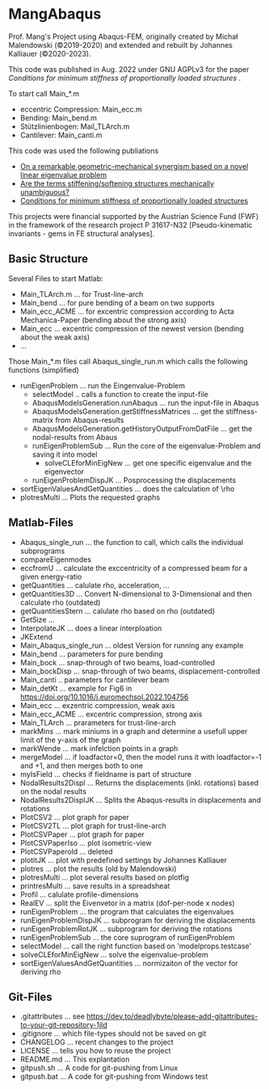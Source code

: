 # MangAbaqus

Prof. Mang's Project using Abaqus-FEM, originally created by Michał Malendowski (©2019-2020) and extended and rebuilt by Johannes Kalliauer (©2020-2023).

This code was published in Aug. 2022 under GNU AGPLv3 for the paper _Conditions for minimum stiffness of proportionally loaded structures_ .

To start call Main_*.m
- eccentric Compression:  Main_ecc.m
- Bending: Main_bend.m
- Stützlinienbogen: Mail_TLArch.m
- Cantilever: Main_canti.m

This code was used the following publiations
- [On a remarkable geometric-mechanical synergism based on a novel linear eigenvalue problem](https://doi.org/10.1007/s00707-021-03091-5)
- [Are the terms stiffening/softening structures mechanically unambiguous?](https://doi.org/10.1016/j.euromechsol.2022.104756)
- [Conditions for minimum stiffness of proportionally loaded structures](https://doi.org/10.1016/j.cma.2022.115820)

This projects were financial supported by the Austrian Science Fund (FWF) in the framework of the research project P 31617-N32 [Pseudo-kinematic invariants - gems in FE structural analyses].


## Basic Structure

Several Files to start Matlab:  
- Main_TLArch.m ... for Trust-line-arch
- Main_bend ... for pure bending of a beam on two supports
- Main_ecc_ACME ... for excentric compression according to Acta Mechanica-Paper (bending about the strong axis)
- Main_ecc ... excentric compression of the newest version (bending about the weak axis)
- ...

Those Main_*.m files call Abaqus_single_run.m which calls the following functions (simplified)
* runEigenProblem ... run the Eingenvalue-Problem
  * selectModel .. calls a function to create the input-file 
  * AbaqusModelsGeneration.runAbaqus ... run the input-file in Abaqus
  * AbaqusModelsGeneration.getStiffnessMatrices ... get the stiffness-matrix from Abaqus-results
  * AbaqusModelsGeneration.getHistoryOutputFromDatFile ... get the nodal-results from Abaus
  * runEigenProblemSub ... Run the core of the eigenvalue-Problem and saving it into model
    * solveCLEforMinEigNew ... get one specific eigenvalue and the eigenvector
  * runEigenProblemDispJK ... Posprocessing the displacements
* sortEigenValuesAndGetQuantities ... does the calculation of \rho
* plotresMulti ... Plots the requested graphs
 

## Matlab-Files

- Abaqus_single_run ... the function to call, which calls the individual subprograms
- compareEigenmodes
- eccfromU ... calculate the exccentricity of a compressed beam for a given energy-ratio
- getQuantities ... calulate rho, acceleration, ...
- getQuantities3D ... Convert N-dimensional to 3-Dimensional and then calculate rho (outdated)
- getQuantitiesStern ... calulate rho based on rho (outdated)
- GetSize ... 
- InterpolateJK ... does a linear interploation
- JKExtend
- Main_Abaqus_single_run ... oldest Version for running any example
- Main_bend ... parameters for pure bending
- Main_bock ... snap-through of two beams, load-controlled
- Main_bockDisp  ... snap-through of two beams, displacement-controlled
- Main_canti .. parameters for cantilever beam
- Main_detKt ... example for Fig6 in https://doi.org/10.1016/j.euromechsol.2022.104756
- Main_ecc ... exzentric compression, weak axis
- Main_ecc_ACME ... excentric compression, strong axis
- Main_TLArch ... prarameters for trust-line-arch
- markMins ... mark miniums in a graph and determine a usefull upper limit of the y-axis of the graph
- markWende ... mark infelction points in a graph
- mergeModel ... if loadfactor=0, then the model runs it with loadfactor=-1 and +1, and then merges both to one
- myIsField ... checks if fieldname is part of structure
- NodalResults2Displ  ... Returns the displacements (inkl. rotations) based on the nodal results
- NodalResults2DisplJK ... Splits the Abaqus-results in displacements and rotations
- PlotCSV2 ... plot graph for paper
- PlotCSV2TL ... plot graph for trust-line-arch
- PlotCSVPaper  ... plot graph for paper
- PlotCSVPaperIso ... plot isometric-view
- PlotCSVPaperold ... deleted
- plotitJK ... plot with predefined settings by Johannes Kalliauer
- plotres ... plot the results (old by Malendowski)
- plotresMulti ... plot several results based on plotfig
- printresMulti ... save results in a spreadsheat
- Profil ... calulate profile-dimensions
- RealEV ... split the Eivenvetor in a matrix (dof-per-node x nodes)
- runEigenProblem ... the program that calculates the eigenvalues
- runEigenProblemDispJK ... subprogram for deriving the displacements
- runEigenProblemRotJK ... subprogram for deriving the rotations
- runEigenProblemSub ... the core suprogram of runEigenProblem
- selectModel ... call the right function based on 'modelprops.testcase'
- solveCLEforMinEigNew ... solve the eigenvalue-problem
- sortEigenValuesAndGetQuantities ... normizaiton of the vector for deriving rho


## Git-Files
*	.gitattributes … see https://dev.to/deadlybyte/please-add-gitattributes-to-your-git-repository-1jld
*	.gitignore … which file-types should not be saved on git
*	CHANGELOG ... recent changes to the project
*	LICENSE ... tells you how to reuse the project
*	README.md … This explantation
*	gitpush.sh … A code for git-pushing from Linux
*	gitpush.bat … A code for git-pushing from Windows
test
